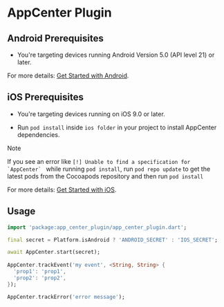 # AppCenter Plugin

## Android Prerequisites

* You're targeting devices running Android Version 5.0 (API level 21) or later.

For more details: [Get Started with Android](https://docs.microsoft.com/en-us/appcenter/sdk/getting-started/android).

## iOS Prerequisites

* You're targeting devices running on iOS 9.0 or later.

* Run `pod install` inside `ios folder` in your project to install AppCenter dependencies.

> [!NOTE]
> If you see an error like ```[!] Unable to find a specification for `AppCenter` ``` while running `pod install`, run `pod repo update` to get the latest pods from the Cocoapods repository and then run `pod install`

For more details: [Get Started with iOS](https://docs.microsoft.com/en-us/appcenter/sdk/getting-started/ios).

## Usage

```dart
import 'package:app_center_plugin/app_center_plugin.dart';

final secret = Platform.isAndroid ? 'ANDROID_SECRET' : 'IOS_SECRET';

await AppCenter.start(secret);
  
AppCenter.trackEvent('my event', <String, String> {
  'prop1': 'prop1',
  'prop2': 'prop2',
});

AppCenter.trackError('error message');
```
